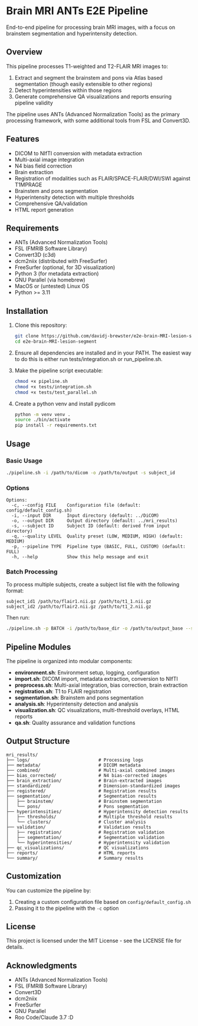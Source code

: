 # Brain MRI ANTs E2E Pipeline

End-to-end pipeline for processing brain MRI images, with a focus on brainstem segmentation and hyperintensity detection.

## Overview

This pipeline processes T1-weighted and T2-FLAIR MRI images to:

1. Extract and segment the brainstem and pons via Atlas based segmentation (though easily extensible to other regions)
2. Detect hyperintensities within those regions
3. Generate comprehensive QA visualizations and reports ensuring pipeline validity

The pipeline uses ANTs (Advanced Normalization Tools) as the primary processing framework, with some additional tools from FSL and Convert3D.

## Features

- DICOM to NIfTI conversion with metadata extraction
- Multi-axial image integration
- N4 bias field correction
- Brain extraction
- Registration of modalities such as FLAIR/SPACE-FLAIR/DWI/SWI against T1MPRAGE
- Brainstem and pons segmentation
- Hyperintensity detection with multiple thresholds
- Comprehensive QA/validation
- HTML report generation

## Requirements

- ANTs (Advanced Normalization Tools)
- FSL (FMRIB Software Library)
- Convert3D (c3d)
- dcm2niix (distributed with FreeSurfer)
- FreeSurfer (optional, for 3D visualization)
- Python 3 (for metadata extraction)
- GNU Parallel (via homebrew)
- MacOS or (untested) Linux OS
- Python >= 3.11

## Installation

1. Clone this repository:
   ```bash
   git clone https://github.com/davidj-brewster/e2e-brain-MRI-lesion-segment.git
   cd e2e-brain-MRI-lesion-segment
   ```

2. Ensure all dependencies are installed and in your PATH. The easiest way to do this is either run tests/integration.sh or run_pipeline.sh.

3. Make the pipeline script executable:
   ```bash
   chmod +x pipeline.sh
   chmod +x tests/integration.sh
   chmod +x tests/test_parallel.sh
   ```

4. Create a python venv and install pydicom
   ```bash
   python -m venv venv .
   source ./bin/activate
   pip install -r requirements.txt
   ```

## Usage

### Basic Usage

```bash
./pipeline.sh -i /path/to/dicom -o /path/to/output -s subject_id
```

### Options

```
Options:
  -c, --config FILE    Configuration file (default: config/default_config.sh)
  -i, --input DIR      Input directory (default: ../DiCOM)
  -o, --output DIR     Output directory (default: ../mri_results)
  -s, --subject ID     Subject ID (default: derived from input directory)
  -q, --quality LEVEL  Quality preset (LOW, MEDIUM, HIGH) (default: MEDIUM)
  -p, --pipeline TYPE  Pipeline type (BASIC, FULL, CUSTOM) (default: FULL)
  -h, --help           Show this help message and exit
```

### Batch Processing

To process multiple subjects, create a subject list file with the following format:
```
subject_id1 /path/to/flair1.nii.gz /path/to/t1_1.nii.gz
subject_id2 /path/to/flair2.nii.gz /path/to/t1_2.nii.gz
```

Then run:
```bash
./pipeline.sh -p BATCH -i /path/to/base_dir -o /path/to/output_base --subject-list /path/to/subject_list.txt
```

## Pipeline Modules

The pipeline is organized into modular components:

- **environment.sh**: Environment setup, logging, configuration
- **import.sh**: DICOM import, metadata extraction, conversion to NIfTI
- **preprocess.sh**: Multi-axial integration, bias correction, brain extraction
- **registration.sh**: T1 to FLAIR registration
- **segmentation.sh**: Brainstem and pons segmentation
- **analysis.sh**: Hyperintensity detection and analysis
- **visualization.sh**: QC visualizations, multi-threshold overlays, HTML reports
- **qa.sh**: Quality assurance and validation functions

## Output Structure

```
mri_results/
├── logs/                          # Processing logs
├── metadata/                      # DICOM metadata
├── combined/                      # Multi-axial combined images
├── bias_corrected/                # N4 bias-corrected images
├── brain_extraction/              # Brain-extracted images
├── standardized/                  # Dimension-standardized images
├── registered/                    # Registration results
├── segmentation/                  # Segmentation results
│   ├── brainstem/                 # Brainstem segmentation
│   └── pons/                      # Pons segmentation
├── hyperintensities/              # Hyperintensity detection results
│   ├── thresholds/                # Multiple threshold results
│   └── clusters/                  # Cluster analysis
├── validation/                    # Validation results
│   ├── registration/              # Registration validation
│   ├── segmentation/              # Segmentation validation
│   └── hyperintensities/          # Hyperintensity validation
├── qc_visualizations/             # QC visualizations
├── reports/                       # HTML reports
└── summary/                       # Summary results
```

## Customization

You can customize the pipeline by:

1. Creating a custom configuration file based on `config/default_config.sh`
2. Passing it to the pipeline with the `-c` option

## License

This project is licensed under the MIT License - see the LICENSE file for details.

## Acknowledgments

- ANTs (Advanced Normalization Tools)
- FSL (FMRIB Software Library)
- Convert3D
- dcm2niix
- FreeSurfer
- GNU Parallel
- Roo Code/Claude 3.7 :D 
